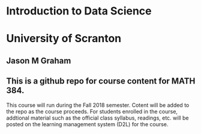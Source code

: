 # Introduction to Data Science
# University of Scranton
## Jason M Graham
## This is a github repo for course content for MATH 384.

This course will run during the Fall 2018 semester. Cotent will be added to the
repo as the course proceeds. For students enrolled in the course, addtional
material such as the official class syllabus, readings, etc. will be posted
on the learning management system (D2L) for the course.
